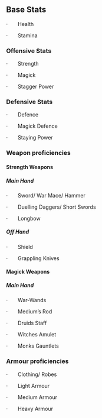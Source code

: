 ## Base Stats

·       Health

·       Stamina

### Offensive Stats

·       Strength

·       Magick

·       Stagger Power

### Defensive Stats

·       Defence

·       Magick Defence

·       Staying Power

### Weapon proficiencies

#### Strength Weapons

##### Main Hand

·       Sword/ War Mace/ Hammer

·       Duelling Daggers/ Short Swords

·       Longbow

##### Off Hand

·       Shield

·       Grappling Knives

#### Magick Weapons

##### Main Hand

·       War-Wands

·       Medium’s Rod

·       Druids Staff

·       Witches Amulet

·       Monks Gauntlets

### Armour proficiencies

·       Clothing/ Robes

·       Light Armour

·       Medium Armour

·       Heavy Armour